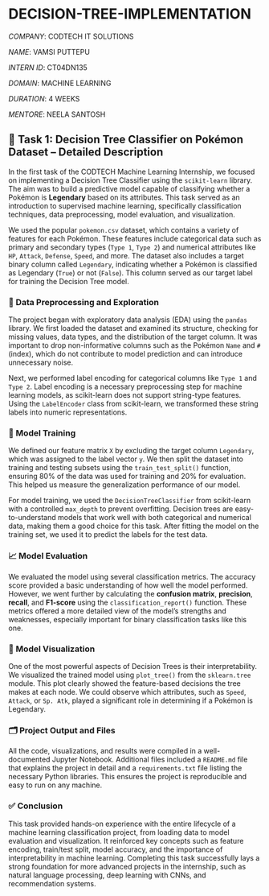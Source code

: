 # DECISION-TREE-IMPLEMENTATION

*COMPANY*: CODTECH IT SOLUTIONS

*NAME*: VAMSI PUTTEPU

*INTERN ID*: CT04DN135

*DOMAIN*: MACHINE LEARNING

*DURATION*: 4 WEEKS

*MENTORE*: NEELA SANTOSH

## 🧠 Task 1: Decision Tree Classifier on Pokémon Dataset – Detailed Description

In the first task of the CODTECH Machine Learning Internship, we focused on implementing a Decision Tree Classifier using the `scikit-learn` library. The aim was to build a predictive model capable of classifying whether a Pokémon is **Legendary** based on its attributes. This task served as an introduction to supervised machine learning, specifically classification techniques, data preprocessing, model evaluation, and visualization.

We used the popular `pokemon.csv` dataset, which contains a variety of features for each Pokémon. These features include categorical data such as primary and secondary types (`Type 1`, `Type 2`) and numerical attributes like `HP`, `Attack`, `Defense`, `Speed`, and more. The dataset also includes a target binary column called `Legendary`, indicating whether a Pokémon is classified as Legendary (`True`) or not (`False`). This column served as our target label for training the Decision Tree model.

### 🧪 Data Preprocessing and Exploration

The project began with exploratory data analysis (EDA) using the `pandas` library. We first loaded the dataset and examined its structure, checking for missing values, data types, and the distribution of the target column. It was important to drop non-informative columns such as the Pokémon `Name` and `#` (index), which do not contribute to model prediction and can introduce unnecessary noise.

Next, we performed label encoding for categorical columns like `Type 1` and `Type 2`. Label encoding is a necessary preprocessing step for machine learning models, as scikit-learn does not support string-type features. Using the `LabelEncoder` class from scikit-learn, we transformed these string labels into numeric representations.

### 🧠 Model Training

We defined our feature matrix `X` by excluding the target column `Legendary`, which was assigned to the label vector `y`. We then split the dataset into training and testing subsets using the `train_test_split()` function, ensuring 80% of the data was used for training and 20% for evaluation. This helped us measure the generalization performance of our model.

For model training, we used the `DecisionTreeClassifier` from scikit-learn with a controlled `max_depth` to prevent overfitting. Decision trees are easy-to-understand models that work well with both categorical and numerical data, making them a good choice for this task. After fitting the model on the training set, we used it to predict the labels for the test data.

### 📈 Model Evaluation

We evaluated the model using several classification metrics. The accuracy score provided a basic understanding of how well the model performed. However, we went further by calculating the **confusion matrix**, **precision**, **recall**, and **F1-score** using the `classification_report()` function. These metrics offered a more detailed view of the model’s strengths and weaknesses, especially important for binary classification tasks like this one.

### 🌳 Model Visualization

One of the most powerful aspects of Decision Trees is their interpretability. We visualized the trained model using `plot_tree()` from the `sklearn.tree` module. This plot clearly showed the feature-based decisions the tree makes at each node. We could observe which attributes, such as `Speed`, `Attack`, or `Sp. Atk`, played a significant role in determining if a Pokémon is Legendary.

### 🗂 Project Output and Files

All the code, visualizations, and results were compiled in a well-documented Jupyter Notebook. Additional files included a `README.md` file that explains the project in detail and a `requirements.txt` file listing the necessary Python libraries. This ensures the project is reproducible and easy to run on any machine.

### ✅ Conclusion

This task provided hands-on experience with the entire lifecycle of a machine learning classification project, from loading data to model evaluation and visualization. It reinforced key concepts such as feature encoding, train/test split, model accuracy, and the importance of interpretability in machine learning. Completing this task successfully lays a strong foundation for more advanced projects in the internship, such as natural language processing, deep learning with CNNs, and recommendation systems.

